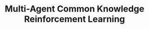 ---
title: "Multi-Agent Common Knowledge Reinforcement Learning"
year: 2019
pdf_url: "https://arxiv.org/abs/1810.11702"
category: "vision"
author_list: "Christian Schroeder de Witt, Jakob Foerster*, Gregory Farquhar, Philip H.S. Torr, Wendelin Boehmer, Shimon Whiteson"
grant: "MURI"
pub_in: "Advances in Neural Information Processing Systems 9924-9935"
---